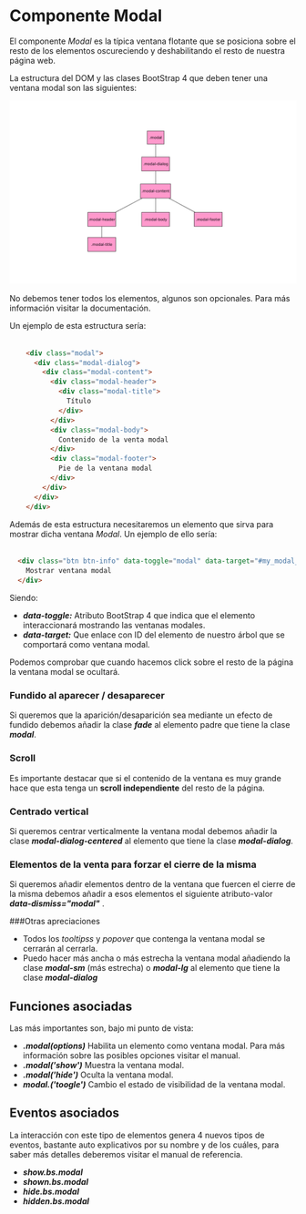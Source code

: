 # Componente Modal

El componente *Modal* es la típica ventana flotante que se posiciona sobre el resto de los elementos oscureciendo y deshabilitando el resto de nuestra página web.

La estructura del DOM y las clases BootStrap 4 que deben tener una ventana modal son las siguientes:

![Estructura del DOM del componente Modal](estructura_DOM.png)

No debemos tener todos los elementos, algunos son opcionales. Para más información visitar la documentación.

Un ejemplo de esta estructura sería:

```html

    <div class="modal">
      <div class="modal-dialog">
        <div class="modal-content">
          <div class="modal-header">
            <div class="modal-title">
              Título
            </div>            
          </div>
          <div class="modal-body">
            Contenido de la venta modal
          </div>
          <div class="modal-footer">
            Pie de la ventana modal
          </div>
        </div>
      </div>
    </div>
```

Además de esta estructura necesitaremos un elemento que sirva para mostrar dicha ventana *Modal*. Un ejemplo de ello sería:

```html

  <div class="btn btn-info" data-toggle="modal" data-target="#my_modal_ID">
    Mostrar ventana modal
  </div>

```

Siendo:

* ***data-toggle:*** Atributo BootStrap 4 que indica que el elemento interaccionará mostrando las ventanas modales.
* ***data-target:*** Que enlace con ID del elemento de nuestro árbol que se comportará como ventana modal.

Podemos comprobar que cuando hacemos click sobre el resto de la página la ventana modal se ocultará.

### Fundido al aparecer / desaparecer

Si queremos que la aparición/desaparición sea mediante un efecto de fundido debemos añadir la clase ***fade*** al elemento padre que tiene la clase ***modal***.

### Scroll
Es importante destacar que si el contenido de la ventana es muy grande hace que esta tenga un **scroll independiente** del resto de la página.

### Centrado vertical

Si queremos centrar verticalmente la ventana modal debemos añadir la clase ***modal-dialog-centered*** al elemento que tiene la clase ***modal-dialog***.

### Elementos de la venta para forzar el cierre de la misma

Si queremos añadir elementos dentro de la ventana que fuercen el cierre de la misma debemos añadir a esos elementos el siguiente atributo-valor ***data-dismiss="modal"*** .


###Otras apreciaciones

* Todos los *tooltipss* y *popover* que contenga la ventana modal se cerrarán al cerrarla.
* Puedo hacer más ancha o más estrecha la ventana modal añadiendo la clase ***modal-sm*** (más estrecha) o ***modal-lg*** al elemento que tiene la clase ***modal-dialog***

## Funciones asociadas

Las más importantes son, bajo mi punto de vista:

* ***.modal(options)*** Habilita un elemento como ventana modal. Para más información sobre las posibles opciones visitar el manual.
* ***.modal('show')*** Muestra la ventana modal.
* ***.modal('hide')*** Oculta la ventana modal.
* ***modal.('toogle')*** Cambio el estado de visibilidad de la ventana modal.

## Eventos asociados

La interacción con este tipo de elementos genera 4 nuevos tipos de eventos, bastante auto explicativos por su nombre y de los cuáles, para saber más detalles deberemos visitar el manual de referencia.

* ***show.bs.modal***
* ***shown.bs.modal***
* ***hide.bs.modal***
* ***hidden.bs.modal***
